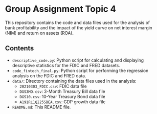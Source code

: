 # Group Assignment Topic 4

This repository contains the code and data files used for the analysis of bank profitability and the impact of the yield curve on net interest margin (NIM) and return on assets (ROA).

## Contents

- `descriptive_code.py`: Python script for calculating and displaying descriptive statistics for the FDIC and FRED datasets.
- `code_fintech_final.py`: Python script for performing the regression analysis on the FDIC and FRED data.
- `data/`: Directory containing the data files used in the analysis:
  - `20210303_FDIC.csv`: FDIC data file
  - `DGS3MO.csv`: 3-Month Treasury Bill data file
  - `DGS10.csv`: 10-Year Treasury Bond data file
  - `A191RL1Q225SBEA.csv`: GDP growth data file
- `README.md`: This README file.
